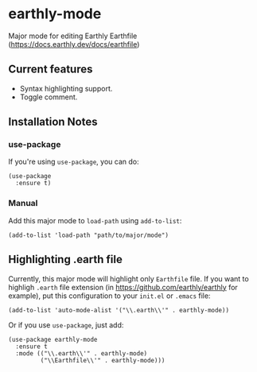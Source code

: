 # earthly-mode

Major mode for editing Earthly Earthfile (https://docs.earthly.dev/docs/earthfile)

## Current features

* Syntax highlighting support.
* Toggle comment.

## Installation Notes

### use-package

If you're using `use-package`, you can do:

```elisp
(use-package
  :ensure t)
```

### Manual

Add this major mode to `load-path` using `add-to-list`:

```elisp
(add-to-list 'load-path "path/to/major/mode")
```

## Highlighting .earth file

Currently, this major mode will highlight only `Earthfile` file. If you want
to highligh `.earth` file extension (in https://github.com/earthly/earthly for example),
put this configuration to your `init.el` or `.emacs` file:

```elisp
(add-to-list 'auto-mode-alist '("\\.earth\\'" . earthly-mode))
```

Or if you use `use-package`, just add:

```elisp
(use-package earthly-mode
  :ensure t
  :mode (("\\.earth\\'" . earthly-mode)
         ("\\Earthfile\\'" . earthly-mode)))

```
